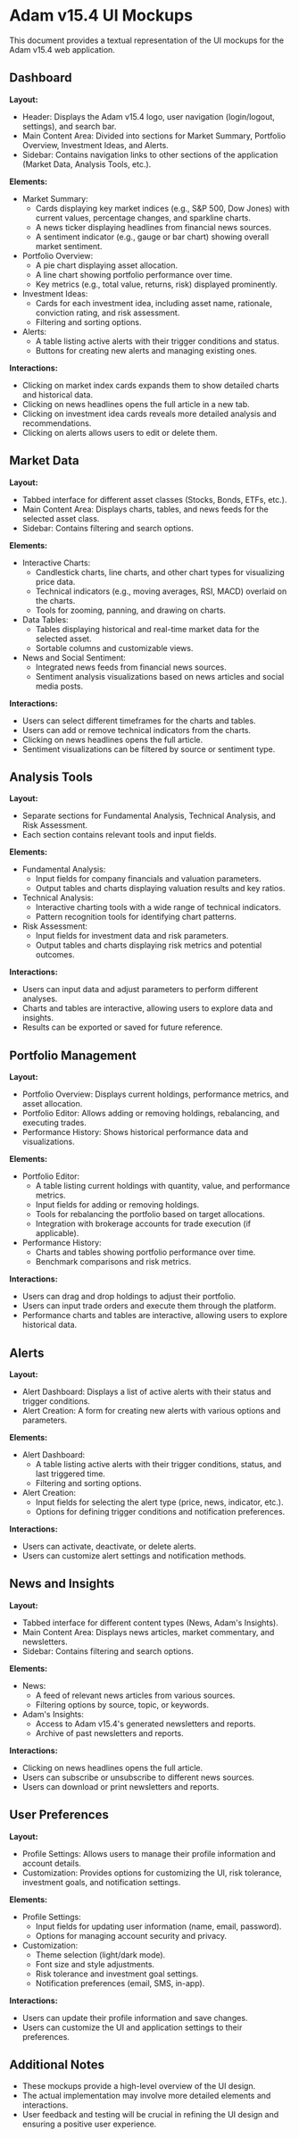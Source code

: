 # Adam v15.4 UI Mockups

This document provides a textual representation of the UI mockups for the Adam v15.4 web application.

## Dashboard

**Layout:**

*   Header:  Displays the Adam v15.4 logo, user navigation (login/logout, settings), and search bar.
*   Main Content Area:  Divided into sections for Market Summary, Portfolio Overview, Investment Ideas, and Alerts.
*   Sidebar:  Contains navigation links to other sections of the application (Market Data, Analysis Tools, etc.).

**Elements:**

*   Market Summary:
    *   Cards displaying key market indices (e.g., S&P 500, Dow Jones) with current values, percentage changes, and sparkline charts.
    *   A news ticker displaying headlines from financial news sources.
    *   A sentiment indicator (e.g., gauge or bar chart) showing overall market sentiment.
*   Portfolio Overview:
    *   A pie chart displaying asset allocation.
    *   A line chart showing portfolio performance over time.
    *   Key metrics (e.g., total value, returns, risk) displayed prominently.
*   Investment Ideas:
    *   Cards for each investment idea, including asset name, rationale, conviction rating, and risk assessment.
    *   Filtering and sorting options.
*   Alerts:
    *   A table listing active alerts with their trigger conditions and status.
    *   Buttons for creating new alerts and managing existing ones.

**Interactions:**

*   Clicking on market index cards expands them to show detailed charts and historical data.
*   Clicking on news headlines opens the full article in a new tab.
*   Clicking on investment idea cards reveals more detailed analysis and recommendations.
*   Clicking on alerts allows users to edit or delete them.

## Market Data

**Layout:**

*   Tabbed interface for different asset classes (Stocks, Bonds, ETFs, etc.).
*   Main Content Area:  Displays charts, tables, and news feeds for the selected asset class.
*   Sidebar:  Contains filtering and search options.

**Elements:**

*   Interactive Charts:
    *   Candlestick charts, line charts, and other chart types for visualizing price data.
    *   Technical indicators (e.g., moving averages, RSI, MACD) overlaid on the charts.
    *   Tools for zooming, panning, and drawing on charts.
*   Data Tables:
    *   Tables displaying historical and real-time market data for the selected asset.
    *   Sortable columns and customizable views.
*   News and Social Sentiment:
    *   Integrated news feeds from financial news sources.
    *   Sentiment analysis visualizations based on news articles and social media posts.

**Interactions:**

*   Users can select different timeframes for the charts and tables.
*   Users can add or remove technical indicators from the charts.
*   Clicking on news headlines opens the full article.
*   Sentiment visualizations can be filtered by source or sentiment type.

## Analysis Tools

**Layout:**

*   Separate sections for Fundamental Analysis, Technical Analysis, and Risk Assessment.
*   Each section contains relevant tools and input fields.

**Elements:**

*   Fundamental Analysis:
    *   Input fields for company financials and valuation parameters.
    *   Output tables and charts displaying valuation results and key ratios.
*   Technical Analysis:
    *   Interactive charting tools with a wide range of technical indicators.
    *   Pattern recognition tools for identifying chart patterns.
*   Risk Assessment:
    *   Input fields for investment data and risk parameters.
    *   Output tables and charts displaying risk metrics and potential outcomes.

**Interactions:**

*   Users can input data and adjust parameters to perform different analyses.
*   Charts and tables are interactive, allowing users to explore data and insights.
*   Results can be exported or saved for future reference.

## Portfolio Management

**Layout:**

*   Portfolio Overview:  Displays current holdings, performance metrics, and asset allocation.
*   Portfolio Editor:  Allows adding or removing holdings, rebalancing, and executing trades.
*   Performance History:  Shows historical performance data and visualizations.

**Elements:**

*   Portfolio Editor:
    *   A table listing current holdings with quantity, value, and performance metrics.
    *   Input fields for adding or removing holdings.
    *   Tools for rebalancing the portfolio based on target allocations.
    *   Integration with brokerage accounts for trade execution (if applicable).
*   Performance History:
    *   Charts and tables showing portfolio performance over time.
    *   Benchmark comparisons and risk metrics.

**Interactions:**

*   Users can drag and drop holdings to adjust their portfolio.
*   Users can input trade orders and execute them through the platform.
*   Performance charts and tables are interactive, allowing users to explore historical data.

## Alerts

**Layout:**

*   Alert Dashboard:  Displays a list of active alerts with their status and trigger conditions.
*   Alert Creation:  A form for creating new alerts with various options and parameters.

**Elements:**

*   Alert Dashboard:
    *   A table listing active alerts with their trigger conditions, status, and last triggered time.
    *   Filtering and sorting options.
*   Alert Creation:
    *   Input fields for selecting the alert type (price, news, indicator, etc.).
    *   Options for defining trigger conditions and notification preferences.

**Interactions:**

*   Users can activate, deactivate, or delete alerts.
*   Users can customize alert settings and notification methods.

## News and Insights

**Layout:**

*   Tabbed interface for different content types (News, Adam's Insights).
*   Main Content Area:  Displays news articles, market commentary, and newsletters.
*   Sidebar:  Contains filtering and search options.

**Elements:**

*   News:
    *   A feed of relevant news articles from various sources.
    *   Filtering options by source, topic, or keywords.
*   Adam's Insights:
    *   Access to Adam v15.4's generated newsletters and reports.
    *   Archive of past newsletters and reports.

**Interactions:**

*   Clicking on news headlines opens the full article.
*   Users can subscribe or unsubscribe to different news sources.
*   Users can download or print newsletters and reports.

## User Preferences

**Layout:**

*   Profile Settings:  Allows users to manage their profile information and account details.
*   Customization:  Provides options for customizing the UI, risk tolerance, investment goals, and notification settings.

**Elements:**

*   Profile Settings:
    *   Input fields for updating user information (name, email, password).
    *   Options for managing account security and privacy.
*   Customization:
    *   Theme selection (light/dark mode).
    *   Font size and style adjustments.
    *   Risk tolerance and investment goal settings.
    *   Notification preferences (email, SMS, in-app).

**Interactions:**

*   Users can update their profile information and save changes.
*   Users can customize the UI and application settings to their preferences.

## Additional Notes

*   These mockups provide a high-level overview of the UI design.
*   The actual implementation may involve more detailed elements and interactions.
*   User feedback and testing will be crucial in refining the UI design and ensuring a positive user experience.
